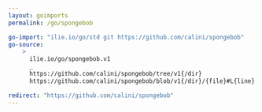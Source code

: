 ```yaml
---
layout: goimports
permalink: /go/spongebob

go-import: "ilie.io/go/std git https://github.com/calini/spongebob"
go-source: 
    > 
      ilie.io/go/spongebob.v1
      _
      https://github.com/calini/spongebob/tree/v1{/dir}
      https://github.com/calini/spongebob/blob/v1{/dir}/{file}#L{line}

redirect: "https://github.com/calini/spongebob"
---
```

